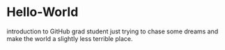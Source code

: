 # Hello-World
introduction to GitHub
grad student just trying to chase some dreams and make the world a slightly less terrible place. 
